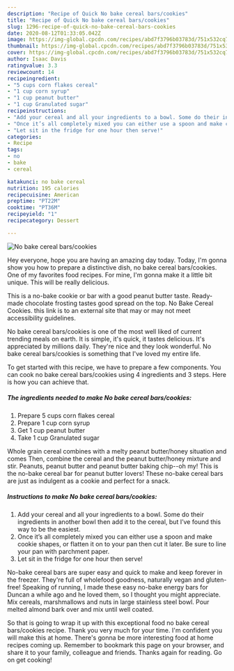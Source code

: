 ```yaml
---
description: "Recipe of Quick No bake cereal bars/cookies"
title: "Recipe of Quick No bake cereal bars/cookies"
slug: 1296-recipe-of-quick-no-bake-cereal-bars-cookies
date: 2020-08-12T01:33:05.042Z
image: https://img-global.cpcdn.com/recipes/abd7f3796b03783d/751x532cq70/no-bake-cereal-barscookies-recipe-main-photo.jpg
thumbnail: https://img-global.cpcdn.com/recipes/abd7f3796b03783d/751x532cq70/no-bake-cereal-barscookies-recipe-main-photo.jpg
cover: https://img-global.cpcdn.com/recipes/abd7f3796b03783d/751x532cq70/no-bake-cereal-barscookies-recipe-main-photo.jpg
author: Isaac Davis
ratingvalue: 3.3
reviewcount: 14
recipeingredient:
- "5 cups corn flakes cereal"
- "1 cup corn syrup"
- "1 cup peanut butter"
- "1 cup Granulated sugar"
recipeinstructions:
- "Add your cereal and all your ingredients to a bowl. Some do their ingredients in another bowl then add it to the cereal, but I’ve found this way to be the easiest."
- "Once it’s all completely mixed you can either use a spoon and make cookie shapes, or flatten it on to your pan then cut it later. Be sure to line your pan with parchment paper."
- "Let sit in the fridge for one hour then serve!"
categories:
- Recipe
tags:
- no
- bake
- cereal

katakunci: no bake cereal 
nutrition: 195 calories
recipecuisine: American
preptime: "PT22M"
cooktime: "PT36M"
recipeyield: "1"
recipecategory: Dessert

---
```



![No bake cereal bars/cookies](https://img-global.cpcdn.com/recipes/abd7f3796b03783d/751x532cq70/no-bake-cereal-barscookies-recipe-main-photo.jpg)

Hey everyone, hope you are having an amazing day today. Today, I'm gonna show you how to prepare a distinctive dish, no bake cereal bars/cookies. One of my favorites food recipes. For mine, I'm gonna make it a little bit unique. This will be really delicious.

This is a no-bake cookie or bar with a good peanut butter taste. Ready-made chocolate frosting tastes good spread on the top. No Bake Cereal Cookies. this link is to an external site that may or may not meet accessibility guidelines.

No bake cereal bars/cookies is one of the most well liked of current trending meals on earth. It is simple, it's quick, it tastes delicious. It's appreciated by millions daily. They're nice and they look wonderful. No bake cereal bars/cookies is something that I've loved my entire life.


To get started with this recipe, we have to prepare a few components. You can cook no bake cereal bars/cookies using 4 ingredients and 3 steps. Here is how you can achieve that.

<!--inarticleads1-->

##### The ingredients needed to make No bake cereal bars/cookies:

1. Prepare 5 cups corn flakes cereal
1. Prepare 1 cup corn syrup
1. Get 1 cup peanut butter
1. Take 1 cup Granulated sugar


Whole grain cereal combines with a melty peanut butter/honey situation and comes Then, combine the cereal and the peanut butter/honey mixture and stir. Peanuts, peanut butter and peanut butter baking chip--oh my! This is the no-bake cereal bar for peanut butter lovers! These no-bake cereal bars are just as indulgent as a cookie and perfect for a snack. 

<!--inarticleads2-->

##### Instructions to make No bake cereal bars/cookies:

1. Add your cereal and all your ingredients to a bowl. Some do their ingredients in another bowl then add it to the cereal, but I’ve found this way to be the easiest.
1. Once it’s all completely mixed you can either use a spoon and make cookie shapes, or flatten it on to your pan then cut it later. Be sure to line your pan with parchment paper.
1. Let sit in the fridge for one hour then serve!


No-bake cereal bars are super easy and quick to make and keep forever in the freezer. They&#39;re full of wholefood goodness, naturally vegan and gluten-free! Speaking of running, I made these easy no-bake energy bars for Duncan a while ago and he loved them, so I thought you might appreciate. Mix cereals, marshmallows and nuts in large stainless steel bowl. Pour melted almond bark over and mix until well coated. 

So that is going to wrap it up with this exceptional food no bake cereal bars/cookies recipe. Thank you very much for your time. I'm confident you will make this at home. There's gonna be more interesting food at home recipes coming up. Remember to bookmark this page on your browser, and share it to your family, colleague and friends. Thanks again for reading. Go on get cooking!
